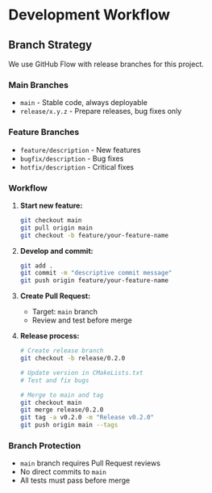 # Development Workflow

## Branch Strategy

We use GitHub Flow with release branches for this project.

### Main Branches

- `main` - Stable code, always deployable
- `release/x.y.z` - Prepare releases, bug fixes only

### Feature Branches

- `feature/description` - New features
- `bugfix/description` - Bug fixes
- `hotfix/description` - Critical fixes

### Workflow

1. **Start new feature:**
   ```bash
   git checkout main
   git pull origin main
   git checkout -b feature/your-feature-name
   ```

2. **Develop and commit:**
   ```bash
   git add .
   git commit -m "descriptive commit message"
   git push origin feature/your-feature-name
   ```

3. **Create Pull Request:**
   - Target: `main` branch
   - Review and test before merge

4. **Release process:**
   ```bash
   # Create release branch
   git checkout -b release/0.2.0
   
   # Update version in CMakeLists.txt
   # Test and fix bugs
   
   # Merge to main and tag
   git checkout main
   git merge release/0.2.0
   git tag -a v0.2.0 -m "Release v0.2.0"
   git push origin main --tags
   ```

### Branch Protection

- `main` branch requires Pull Request reviews
- No direct commits to `main`
- All tests must pass before merge
